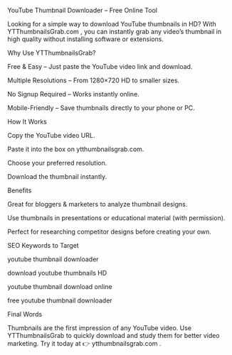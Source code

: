 YouTube Thumbnail Downloader – Free Online Tool

Looking for a simple way to download YouTube thumbnails in HD? With YTThumbnailsGrab.com
, you can instantly grab any video’s thumbnail in high quality without installing software or extensions.

Why Use YTThumbnailsGrab?

Free & Easy – Just paste the YouTube video link and download.

Multiple Resolutions – From 1280×720 HD to smaller sizes.

No Signup Required – Works instantly online.

Mobile-Friendly – Save thumbnails directly to your phone or PC.

How It Works

Copy the YouTube video URL.

Paste it into the box on ytthumbnailsgrab.com.

Choose your preferred resolution.

Download the thumbnail instantly.

Benefits

Great for bloggers & marketers to analyze thumbnail designs.

Use thumbnails in presentations or educational material (with permission).

Perfect for researching competitor designs before creating your own.

SEO Keywords to Target

youtube thumbnail downloader

download youtube thumbnails HD

youtube thumbnail download online

free youtube thumbnail downloader

Final Words

Thumbnails are the first impression of any YouTube video. Use YTThumbnailsGrab to quickly download and study them for better video marketing. Try it today at 👉 ytthumbnailsgrab.com
.

